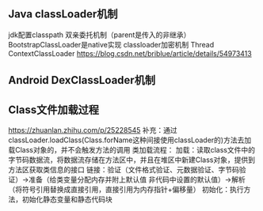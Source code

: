 ## Java classLoader机制
jdk配置classpath
双亲委托机制（parent是传入的非继承）
BootstrapClassLoader是native实现
classloader加密机制
Thread ContextClassLoader
https://blog.csdn.net/briblue/article/details/54973413

## Android DexClassLoader机制

## Class文件加载过程
https://zhuanlan.zhihu.com/p/25228545
补充：通过classLoader.loadClass(Class.forName这种间接使用classLoader的)方法去加载Class对象的，并不会触发<clinit>方法的调用
类加载流程：
  加载：读取class文件中的字节码数据流，将数据流存储在方法区中，并且在堆区中新建Class对象，提供到方法区获取类信息的接口
  链接：验证（文件格式验证、元数据验证、字节码验证）->准备（给类变量分配内存并附上默认值 非代码中设置的默认值）->解析 （将符号引用替换成直接引用，直接引用为内存指针+偏移量）
  初始化：执行<clinit>方法，初始化静态变量和静态代码块
